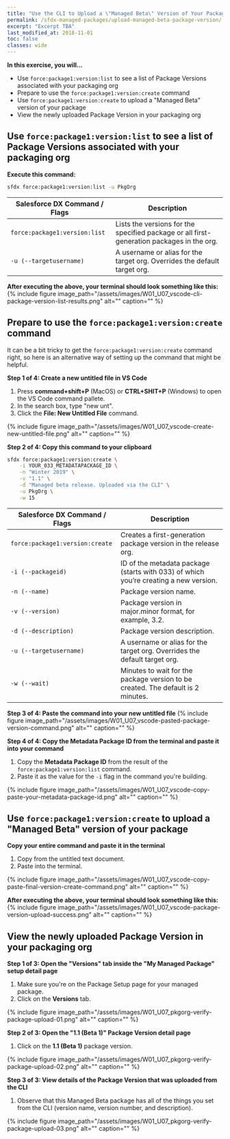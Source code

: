 ```yaml
---
title: "Use the CLI to Upload a \"Managed Beta\" Version of Your Package"
permalink: /sfdx-managed-packages/upload-managed-beta-package-version/
excerpt: "Excerpt TBA"
last_modified_at: 2018-11-01
toc: false
classes: wide
---
```


**In this exercise, you will...**

* Use `force:package1:version:list` to see a list of Package Versions associated with your packaging org
* Prepare to use the `force:package1:version:create` command
* Use `force:package1:version:create` to upload a "Managed Beta" version of your package
* View the newly uploaded Package Version in your packaging org

## Use `force:package1:version:list` to see a list of Package Versions associated with your packaging org

**Execute this command:**
```bash
sfdx force:package1:version:list -u PkgOrg
```

| Salesforce DX Command / Flags   | Description                                             |
| --------------------------------| --------------------------------------------------------|
| `force:package1:version:list`   | Lists the versions for the specified package or all first-generation packages in the org. |
| `-u (--targetusername)`         | A username or alias for the target org. Overrides the default target org. |

**After executing the above, your terminal should look something like this:**
{% include figure image_path="/assets/images/W01_U07_vscode-cli-package-version-list-results.png" alt="" caption="" %}


## Prepare to use the `force:package1:version:create` command
It can be a bit tricky to get the `force:package1:version:create` command right, so here is an alternative way of setting up the command that might be helpful.

**Step 1 of 4: Create a new untitled file in VS Code**

1. Press **command+shift+P** (MacOS) or **CTRL+SHIT+P** (Windows) to open the VS Code command pallete.
2. In the search box, type "new unt".
3. Click the **File: New Untitled File** command.

{% include figure image_path="/assets/images/W01_U07_vscode-create-new-untitled-file.png" alt="" caption="" %}

**Step 2 of 4: Copy this command to your clipboard**
```bash
sfdx force:package1:version:create \
    -i YOUR_033_METADATAPACKAGE_ID \
    -n "Winter 2019" \
    -v "1.1" \
    -d "Managed beta release. Uploaded via the CLI" \
    -u PkgOrg \
    -w 15
```

| Salesforce DX Command / Flags   | Description                                             |
| --------------------------------| --------------------------------------------------------|
| `force:package1:version:create` | Creates a first-generation package version in the release org. |
| `-i (--packageid)`              | ID of the metadata package (starts with 033) of which you’re creating a new version. |
| `-n (--name)`                   | Package version name.                                   |
| `-v (--version)`                | Package version in major.minor format, for example, 3.2.|
| `-d (--description)`            | Package version description.                            |
| `-u (--targetusername)`         | A username or alias for the target org. Overrides the default target org. |
| `-w (--wait)`                   | Minutes to wait for the package version to be created. The default is 2 minutes. |

**Step 3 of 4: Paste the command into your new untitled file**
{% include figure image_path="/assets/images/W01_U07_vscode-pasted-package-version-command.png" alt="" caption="" %}

**Step 4 of 4: Copy the Metadata Package ID from the terminal and paste it into your command**

1. Copy the **Metadata Package ID** from the result of the `force:package1:version:list` command.
2. Paste it as the value for the `-i` flag in the command you're building.

{% include figure image_path="/assets/images/W01_U07_vscode-copy-paste-your-metadata-package-id.png" alt="" caption="" %}


## Use `force:package1:version:create` to upload a "Managed Beta" version of your package

**Copy your entire command and paste it in the terminal**

1. Copy from the untitled text document.
2. Paste into the terminal.

{% include figure image_path="/assets/images/W01_U07_vscode-copy-paste-final-version-create-command.png" alt="" caption="" %}

**After executing the above, your terminal should look something like this:**
{% include figure image_path="/assets/images/W01_U07_vscode-package-version-upload-success.png" alt="" caption="" %}


## View the newly uploaded Package Version in your packaging org

**Step 1 of 3: Open the "Versions" tab inside the "My Managed Package" setup detail page**

1. Make sure you're on the Package Setup page for your managed package.
2. Click on the **Versions** tab.

{% include figure image_path="/assets/images/W01_U07_pkgorg-verify-package-upload-01.png" alt="" caption="" %}

**Step 2 of 3: Open the "1.1 (Beta 1)" Package Version detail page**

1. Click on the **1.1 (Beta 1)** package version.

{% include figure image_path="/assets/images/W01_U07_pkgorg-verify-package-upload-02.png" alt="" caption="" %}

**Step 3 of 3: View details of the Package Version that was uploaded from the CLI**

1. Observe that this Managed Beta package has all of the things you set from the CLI (version name, version number, and description).

{% include figure image_path="/assets/images/W01_U07_pkgorg-verify-package-upload-03.png" alt="" caption="" %}

